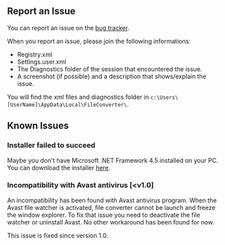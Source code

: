 ## Report an Issue

You can report an issue on the [bug tracker](https://github.com/Tichau/FileConverter/issues).

When you report an issue, please join the following informations:

* Registry.xml
* Settings.user.xml
* The Diagnostics folder of the session that encountered the issue.
* A screenshot (if possible) and a description that shows/explain the issue.

You will find the xml files and diagnostics folder in `c:\Users\[UserName]\AppData\Local\FileConverter\`.

## Known Issues

### Installer failed to succeed
Maybe you don't have Microsoft .NET Framework 4.5 installed on your PC. You can download the installer [here](https://www.microsoft.com/download/details.aspx?id=30653).

### Incompatibility with Avast antivirus [<v1.0]
An incompatibility has been found with Avast antivirus program. When the Avast file watcher is activated, file converter cannot be launch and freeze the window explorer. To fix that issue you need to deactivate the file watcher or uninstall Avast. No other workaround has been found for now.

This issue is fixed since version 1.0.